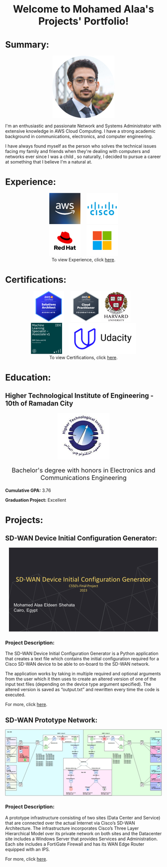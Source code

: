 <p style="text-align: center;">
<font size="6">
<b>
  Welcome to Mohamed Alaa's Projects' Portfolio!
</b>
</font>
</p>

# Summary:
<p align="center">
  <img src="images/ProfilePhoto.png" width="200" height="auto">
</p>

I'm an enthusiastic and passionate Network and Systems Administrator with extensive knowledge in AWS Cloud Computing. I have a strong academic background in communications, electronics, and computer engineering.

I have always found myself as the person who solves the technical issues facing my family and friends when they're dealing with computers and networks ever since I was a child , so naturally, I decided to pursue a career at something that I believe I'm a natural at.

# Experience:
<p align="center">
  <img style="padding-right:10px" src="images/AWS.jpg" width="auto" height="100"><img style="padding-left:10px" src="images/Cisco.png" width="auto" height="100"><br>
  <img style="padding-right:10px" src="images/RHL.png" width="auto" height="100"><img style="padding-left:10px" src="images/Microsoft.png" width="auto" height="100"><br>
  To view Experience, click <a href="https://xmoalaa7.github.io/Experiences/">here</a>.
</p>

# Certifications:
<p align="center">
  <img style="padding-right:10px" src="images/AWSSAA.png" width="auto" height="100"><img style="padding-left:10px" src="images/AWSCP.png" width="auto" height="100"><img style="padding-right:10px" src="images/CS50.jpg" width="auto" height="100"><br>
  <img style="padding-right:10px" src="images/IBM.png" width="auto" height="100"><img style="padding-left:10px" src="images/Udacity.png" width="auto" height="100"><br>
  To view Certifications, click <a href="www.google.com/">here</a>.
</p>

# Education:

## Higher Technological Institute of Engineering - 10th of Ramadan City
<p align="center">
  <img src="images/HTI.jpeg" width="auto" height="150">
</p>
<p align="center" style="font-size:20px">
  Bachelor's degree with honors in Electronics and Communications Engineering
</p>

**Cumulative GPA:** 3.76

**Graduation Project:** Excellent

# Projects:

## SD-WAN Device Initial Configuration Generator:
<p align="center">
  <img src="images/SD-WAN Device Initial Configuration Generator.png" width="480" height="auto">
</p>

### Project Description:
The SD-WAN Device Initial Configuration Generator is a Python application that creates a text file which contains the initial configuration required for a Cisco SD-WAN device to be able to on-board to the SD-WAN network.

The application works by taking in multiple required and optional arguments from the user which it then uses to create an altered version of one of the input text files (depending on the device type argument specified). The altered version is saved as “output.txt” and rewritten every time the code is executed.

For more, click [here](https://xmoalaa7.github.io/SD-WAN-Initial-Configuration-Generator/).

## SD-WAN Prototype Network:
<p align="center">
  <img src="images/SD-WAN Network Topology (Horizontal).png" width="700" height="auto">
</p>

### Project Description:
A prototype infrastructure consisting of two sites (Data Center and Service) that are connected over the actual Internet via Cisco’s SD-WAN Architecture.
The infrastructure incorporates Cisco’s Three Layer Hierarchical Model over its private network on both sites and the Datacenter site includes a Windows Server that provides Services and Administration. Each site includes a FortiGate Firewall and has its WAN Edge Router equipped with an IPS.

For more, click [here](https://xmoalaa7.github.io/SD-WAN-Prototype-Network/).
